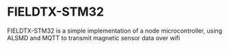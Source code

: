 # FIELDTX-STM32
FIELDTX-STM32 is a simple implementation of a node microcontroller, using ALSMD and MQTT to transmit magnetic sensor data over wifi
